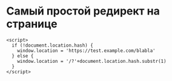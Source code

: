 # Самый простой редирект на странице

```markup
<script>
  if (!document.location.hash) {
    window.location = 'https://test.example.com/blabla'
  } else {
    window.location = '/?'+document.location.hash.substr(1)
  }
</script>
```
